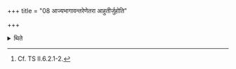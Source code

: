 +++
title = "08 आज्यभागावन्तरेणेतरा आहुतीर्जुहोति"

+++

<details><summary>थिते</summary>

8. He offers the other libations in between the two ghee portions.[^1]  

[^1]: Cf. TS II.6.2.1-2.
</details>
